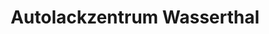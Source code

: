 ---
title: "Autolackzentrum Wasserthal"
url: /heilbronn/autolackzentrum-wasserthal/
shop: Autowerkstatt
---